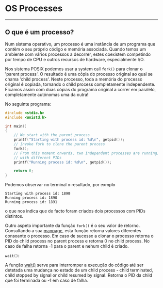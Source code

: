 # OS Processes
---
## O que é um processo?
Num sistema operativo, um processo é uma instância de um programa que contêm o seu próprio código e memória associada. Quando temos um ambiente com vários processos a decorrer, estes coexistem competindo por tempo de CPU e outros recursos de hardware, especialmente I/O.

Nos sistema POSIX podemos usar a system call `fork()` para clonar o 'parent process'. O resultado é uma cópia do processo original ao qual se chama 'child process'. Neste processo, toda a memória do processo original é copiada, tornando o child process completamente independente. Ficamos assim com duas cópias do programa original a correr em paralelo, completamente autónomas uma da outra!

No seguinte programa:
```C
#include <stdio.h>
#include <unistd.h>

int main()
{
    // We start with the parent process
    printf("Starting with process id: %d\n", getpid());
    // Invoke fork to clone the parent process
    fork();
    // From this moment onwards, two independent processes are running,
    // with different PIDs
    printf("Running process id: %d\n", getpid());

    return 0;
}
```
Podemos observar no terminal o resultado, por exmplo
```
Starting with process id: 1890
Running process id: 1890
Running process id: 1891
```
o que nos indica que de facto foram criados dois processos com PIDs distintos.

Outro aspeto importante da função `fork()` é o seu valor de retorno. Consultando a sua [manpage](https://man7.org/linux/man-pages/man2/fork.2.html), esta função retorna valores diferentes consoante o processo. Em caso de sucesso a clonar o processo retorna o PID do child process no parent process e retorna 0 no child process. No caso de falha retorna -1 para o parent e nehum child é criado.

`wait()`:

A função [wait()](https://man7.org/linux/man-pages/man2/wait.2.html) serve para interromper a execução do código até ser detetada uma mudança no estado de um child process - child terminated, child stopped by signal or child resumed by signal. Retorna o PID da child que foi terminada ou -1 em caso de falha.